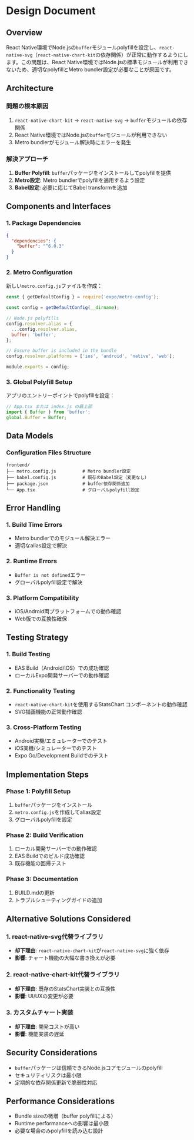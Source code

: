 # Design Document

## Overview

React Native環境でNode.jsの`buffer`モジュールpolyfillを設定し、`react-native-svg`（`react-native-chart-kit`の依存関係）が正常に動作するようにします。この問題は、React Native環境ではNode.jsの標準モジュールが利用できないため、適切なpolyfillとMetro bundler設定が必要なことが原因です。

## Architecture

### 問題の根本原因
1. `react-native-chart-kit` → `react-native-svg` → `buffer`モジュールの依存関係
2. React Native環境ではNode.jsの`buffer`モジュールが利用できない
3. Metro bundlerがモジュール解決時にエラーを発生

### 解決アプローチ
1. **Buffer Polyfill**: `buffer`パッケージをインストールしてpolyfillを提供
2. **Metro設定**: Metro bundlerでpolyfillを適用するよう設定
3. **Babel設定**: 必要に応じてBabel transformを追加

## Components and Interfaces

### 1. Package Dependencies
```json
{
  "dependencies": {
    "buffer": "^6.0.3"
  }
}
```

### 2. Metro Configuration
新しい`metro.config.js`ファイルを作成：
```javascript
const { getDefaultConfig } = require('expo/metro-config');

const config = getDefaultConfig(__dirname);

// Node.js polyfills
config.resolver.alias = {
  ...config.resolver.alias,
  buffer: 'buffer',
};

// Ensure buffer is included in the bundle
config.resolver.platforms = ['ios', 'android', 'native', 'web'];

module.exports = config;
```

### 3. Global Polyfill Setup
アプリのエントリーポイントでpolyfillを設定：
```javascript
// App.tsx または index.js の最上部
import { Buffer } from 'buffer';
global.Buffer = Buffer;
```

## Data Models

### Configuration Files Structure
```
frontend/
├── metro.config.js          # Metro bundler設定
├── babel.config.js          # 既存のBabel設定（変更なし）
├── package.json             # buffer依存関係追加
└── App.tsx                  # グローバルpolyfill設定
```

## Error Handling

### 1. Build Time Errors
- Metro bundlerでのモジュール解決エラー
- 適切なalias設定で解決

### 2. Runtime Errors
- `Buffer is not defined`エラー
- グローバルpolyfill設定で解決

### 3. Platform Compatibility
- iOS/Android両プラットフォームでの動作確認
- Web版での互換性確保

## Testing Strategy

### 1. Build Testing
- EAS Build（Android/iOS）での成功確認
- ローカルExpo開発サーバーでの動作確認

### 2. Functionality Testing
- `react-native-chart-kit`を使用するStatsChart コンポーネントの動作確認
- SVG描画機能の正常動作確認

### 3. Cross-Platform Testing
- Android実機/エミュレーターでのテスト
- iOS実機/シミュレーターでのテスト
- Expo Go/Development Buildでのテスト

## Implementation Steps

### Phase 1: Polyfill Setup
1. `buffer`パッケージをインストール
2. `metro.config.js`を作成してalias設定
3. グローバルpolyfillを設定

### Phase 2: Build Verification
1. ローカル開発サーバーでの動作確認
2. EAS Buildでのビルド成功確認
3. 既存機能の回帰テスト

### Phase 3: Documentation
1. BUILD.mdの更新
2. トラブルシューティングガイドの追加

## Alternative Solutions Considered

### 1. react-native-svg代替ライブラリ
- **却下理由**: `react-native-chart-kit`が`react-native-svg`に強く依存
- **影響**: チャート機能の大幅な書き換えが必要

### 2. react-native-chart-kit代替ライブラリ
- **却下理由**: 既存のStatsChart実装との互換性
- **影響**: UI/UXの変更が必要

### 3. カスタムチャート実装
- **却下理由**: 開発コストが高い
- **影響**: 機能実装の遅延

## Security Considerations

- `buffer`パッケージは信頼できるNode.jsコアモジュールのpolyfill
- セキュリティリスクは最小限
- 定期的な依存関係更新で脆弱性対応

## Performance Considerations

- Bundle sizeの微増（buffer polyfillによる）
- Runtime performanceへの影響は最小限
- 必要な場合のみpolyfillを読み込む設計